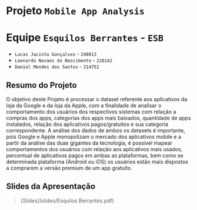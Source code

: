 # Projeto `Mobile App Analysis`

# Equipe `Esquilos Berrantes` - `ESB`
* `Lucas Jacinto Gonçalves` - `240013`
* `Leonardo Novaes do Nascimento` - `220142`
* `Daniel Mendes dos Santos` - `214752`

## Resumo do Projeto
   O objetivo deste Projeto é processar o dataset referente aos aplicativos da loja da Google e da loja da Apple, com a finalidade de analisar o comportamento dos usuários dos respectivos sistemas com relação a compras dos apps, categorias dos apps mais baixados, quantidade de apps instalados, relação dos aplicativos pagos/gratuitos e sua categoria correspondente. A análise dos dados de ambos os datasets é importante, pois Google e Apple monopolizam o mercado dos aplicativos mobile e a partir da análise das duas gigantes da tecnologia, é possível mapear comportamentos dos usuários com relação aos aplicativos mais usados, percentual de aplicativos pagos em ambas as plataformas, bem como se determinada plataforma (Android ou iOS) os usuários estão mais dispostos a comprarem a versão premium de um app gratuito. 

## Slides da Apresentação
> [Slides](slides/Esquilos Berrantes.pdf)

